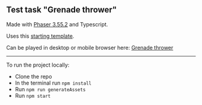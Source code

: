 
## Test task "Grenade thrower"

Made with [Phaser 3.55.2](https://phaser.io/) and Typescript.

Uses this [starting template](https://github.com/arsenmazmanyan/phaser3-starting-template).

Can be played in desktop or mobile browser here: [Grenade thrower](https://dailytubes.net/grenade-thrower/)

----------
To run the project locally:
 - Clone the repo
 - In the terminal run `npm install`
 - Run `npm run generateAssets`
 - Run `npm start`
